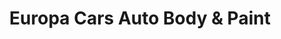 ---
title: "Europa Cars Auto Body & Paint"
url: /berkeley/europa-cars-auto-body-and-paint/
shop: car repair
---